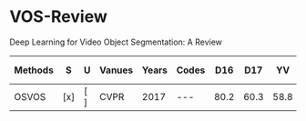 # VOS-Review
Deep Learning for Video Object Segmentation: A Review

|Methods		|S|U|Vanues	|Years	|Codes	|D16|D17|YV|Brief Contribution(s)|
|---			|---|---|---		|---	|---	|---|---|---|---|
|OSVOS			|[x]|[ ]|CVPR		|2017	|---	|80.2|60.3|58.8|Online fine-tuning|



